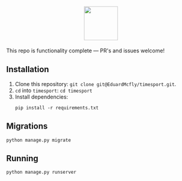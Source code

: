 # <div style="display:flex;justify-content:center;"><img src="./logo.jpg"  height="90px"></div>

This repo is functionality complete — PR's and issues welcome!

## Installation

1. Clone this repository: `git clone git@EduardMcfly/timesport.git`.
2. `cd` into `timesport`: `cd timesport`
3. Install dependencies:
   ```
   pip install -r requirements.txt
   ```

## Migrations

```
python manage.py migrate
```

## Running

```
python manage.py runserver
```
